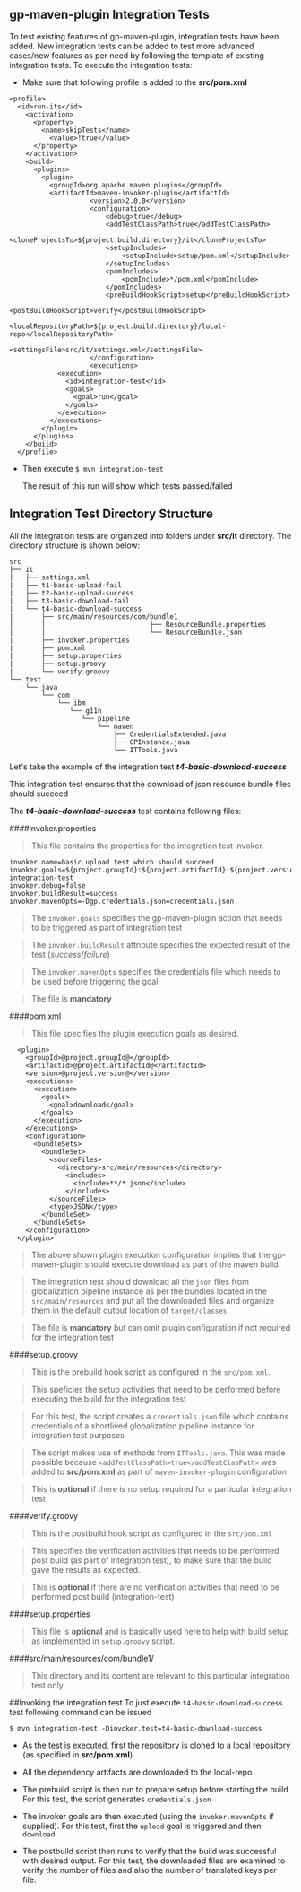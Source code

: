 ## gp-maven-plugin Integration Tests

To test existing features of gp-maven-plugin, integration tests have been added. New integration tests can be added 
to test more advanced cases/new features as per need by following the template of existing integration tests. To execute the integration tests:

* Make sure that following profile is added to the **src/pom.xml**
```
<profile>
  <id>run-its</id>
    <activation>
      <property>
        <name>skipTests</name>
          <value>!true</value>
      </property>
    </activation>
    <build>
      <plugins>
        <plugin>
          <groupId>org.apache.maven.plugins</groupId>
          <artifactId>maven-invoker-plugin</artifactId>
					<version>2.0.0</version>
					<configuration>
						<debug>true</debug>
						<addTestClassPath>true</addTestClassPath>
						<cloneProjectsTo>${project.build.directory}/it</cloneProjectsTo>
						<setupIncludes>
							<setupInclude>setup/pom.xml</setupInclude>
						</setupIncludes>
						<pomIncludes>
							<pomInclude>*/pom.xml</pomInclude>
						</pomIncludes>
						<preBuildHookScript>setup</preBuildHookScript>
						<postBuildHookScript>verify</postBuildHookScript>
						<localRepositoryPath>${project.build.directory}/local-repo</localRepositoryPath>
						<settingsFile>src/it/settings.xml</settingsFile>
					</configuration>
					<executions>
            <execution>
              <id>integration-test</id>
              <goals>
                <goal>run</goal>
              </goals>
            </execution>
          </executions>
        </plugin>
      </plugins>
    </build>
  </profile>
```
* Then execute ```$ mvn integration-test ```
  
  The result of this run will show which tests passed/failed
  
## Integration Test Directory Structure

All the integration tests are organized into folders under **src/it** directory. The directory structure is shown below:

```
src
├── it
|   ├── settings.xml
|   ├── t1-basic-upload-fail
|   ├── t2-basic-upload-success
|   ├── t3-basic-download-fail
|   └── t4-basic-download-success
|       ├── src/main/resources/com/bundle1
|       |                          ├── ResourceBundle.properties
|       |                          └── ResourceBundle.json
|       ├── invoker.properties
|       ├── pom.xml
|       ├── setup.properties
|       ├── setup.groovy
|       └── verify.groovy
└── test
    └── java
        └── com
            └── ibm
               └── g11n
                  └── pipeline
                      └── maven
                          ├── CredentialsExtended.java
                          ├── GPInstance.java
                          └── ITTools.java
```

Let's take the example of the integration test **_t4-basic-download-success_**

This integration test ensures that the download of json resource bundle files should succeed

The **_t4-basic-download-success_** test contains following files:

####invoker.properties

> This file contains the properties for the integration test invoker.
```
invoker.name=basic upload test which should succeed
invoker.goals=${project.groupId}:${project.artifactId}:${project.version}:upload integration-test
invoker.debug=false
invoker.buildResult=success
invoker.mavenOpts=-Dgp.credentials.json=credentials.json
```
> The ```invoker.goals``` specifies the gp-maven-plugin action that needs to be triggered as part of integration test

> The ```invoker.buildResult``` attribute specifies the expected result of the test (_success_/_failure_)

> The ```invoker.mavenOpts``` specifies the credentials file which needs to be used before triggering the goal

> The file is **mandatory**

####pom.xml

> This file specifies the plugin execution goals as desired.
```
  <plugin>
    <groupId>@project.groupId@</groupId>
    <artifactId>@project.artifactId@</artifactId>
    <version>@project.version@</version>
    <executions>
      <execution>
        <goals>
          <goal>download</goal>
        </goals>
      </execution>
    </executions>
    <configuration>
      <bundleSets>
        <bundleSet>
          <sourceFiles>
            <directory>src/main/resources</directory>
              <includes>
                <include>**/*.json</include>
              </includes>
          </sourceFiles>
          <type>JSON</type>
        </bundleSet>			            
      </bundleSets>
    </configuration>
  </plugin>
```
> The above shown plugin execution configuration implies that the gp-maven-plugin should execute download as part of the maven build.

> The integration test should download all the ```json``` files from globalization pipeline instance as per the bundles 
located in the ```src/main/resources``` and put all the downloaded files and organize them in the default output location
of ```target/classes```

> The file is **mandatory** but can omit plugin configuration if not required for the integration test

####setup.groovy

> This is the prebuild hook script as configured in the ```src/pom.xml```. 

> This speficies the setup activities that need to be performed before executing the build for the integration test

> For this test, the script creates a ```credentials.json``` file which contains credentials of a shortlived globalization
pipeline instance for integration test purposes

> The script makes use of methods from ```ITTools.java```. This was made possible because ```<addTestClassPath>true</addTestClasPath>```
was added to **src/pom.xml** as part of ```maven-invoker-plugin``` configuration

> This is **optional** if there is no setup required for a particular integration test

####verify.groovy

> This is the postbuild hook script as configured in the ```src/pom.xml```

> This specifies the verification activities that needs to be performed post build (as part of integration test), 
to make sure that the build gave the results as expected.

> This is **optional** if there are no verification activities that need to be performed post build (integration-test)

####setup.properties

> This file is **optional** and is basically used here to help with build setup as implemented in ```setup.groovy``` script.

####src/main/resources/com/bundle1/

> This directory and its content are relevant to this particular integration test only.

##Invoking the integration test
To just execute ```t4-basic-download-success``` test following command can be issued

```$ mvn integration-test -Dinvoker.test=t4-basic-download-success```

* As the test is executed, first the repository is cloned to a local repository (as specified in **src/pom.xml**)

* All the dependency artifacts are downloaded to the local-repo

* The prebuild script is then run to prepare setup before starting the build. For this test, the script generates ```credentials.json```

* The invoker goals are then executed (using the ```invoker.mavenOpts``` if supplied).
  For this test, first the ```upload``` goal is triggered and then ```download```
  
* The postbuild script then runs to verify that the build was successful with desired output.
  For this test, the downloaded files are examined to verify the number of files and also the number of translated keys per file.




